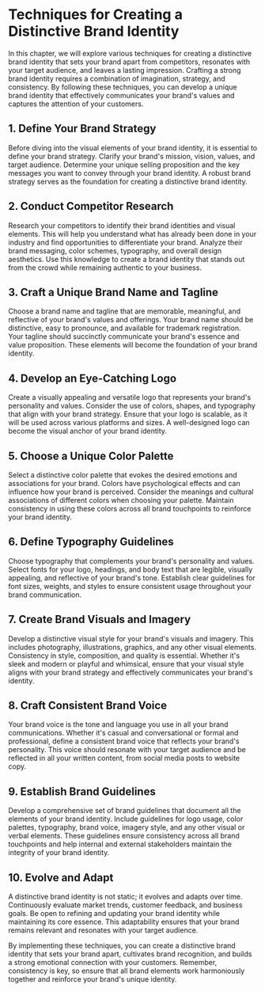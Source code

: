 Techniques for Creating a Distinctive Brand Identity
===============================================================

In this chapter, we will explore various techniques for creating a distinctive brand identity that sets your brand apart from competitors, resonates with your target audience, and leaves a lasting impression. Crafting a strong brand identity requires a combination of imagination, strategy, and consistency. By following these techniques, you can develop a unique brand identity that effectively communicates your brand's values and captures the attention of your customers.

1\. Define Your Brand Strategy
-----------------------------

Before diving into the visual elements of your brand identity, it is essential to define your brand strategy. Clarify your brand's mission, vision, values, and target audience. Determine your unique selling proposition and the key messages you want to convey through your brand identity. A robust brand strategy serves as the foundation for creating a distinctive brand identity.

2\. Conduct Competitor Research
------------------------------

Research your competitors to identify their brand identities and visual elements. This will help you understand what has already been done in your industry and find opportunities to differentiate your brand. Analyze their brand messaging, color schemes, typography, and overall design aesthetics. Use this knowledge to create a brand identity that stands out from the crowd while remaining authentic to your business.

3\. Craft a Unique Brand Name and Tagline
----------------------------------------

Choose a brand name and tagline that are memorable, meaningful, and reflective of your brand's values and offerings. Your brand name should be distinctive, easy to pronounce, and available for trademark registration. Your tagline should succinctly communicate your brand's essence and value proposition. These elements will become the foundation of your brand identity.

4\. Develop an Eye-Catching Logo
-------------------------------

Create a visually appealing and versatile logo that represents your brand's personality and values. Consider the use of colors, shapes, and typography that align with your brand strategy. Ensure that your logo is scalable, as it will be used across various platforms and sizes. A well-designed logo can become the visual anchor of your brand identity.

5\. Choose a Unique Color Palette
--------------------------------

Select a distinctive color palette that evokes the desired emotions and associations for your brand. Colors have psychological effects and can influence how your brand is perceived. Consider the meanings and cultural associations of different colors when choosing your palette. Maintain consistency in using these colors across all brand touchpoints to reinforce your brand identity.

6\. Define Typography Guidelines
-------------------------------

Choose typography that complements your brand's personality and values. Select fonts for your logo, headings, and body text that are legible, visually appealing, and reflective of your brand's tone. Establish clear guidelines for font sizes, weights, and styles to ensure consistent usage throughout your brand communication.

7\. Create Brand Visuals and Imagery
-----------------------------------

Develop a distinctive visual style for your brand's visuals and imagery. This includes photography, illustrations, graphics, and any other visual elements. Consistency in style, composition, and quality is essential. Whether it's sleek and modern or playful and whimsical, ensure that your visual style aligns with your brand strategy and effectively communicates your brand's identity.

8\. Craft Consistent Brand Voice
-------------------------------

Your brand voice is the tone and language you use in all your brand communications. Whether it's casual and conversational or formal and professional, define a consistent brand voice that reflects your brand's personality. This voice should resonate with your target audience and be reflected in all your written content, from social media posts to website copy.

9\. Establish Brand Guidelines
-----------------------------

Develop a comprehensive set of brand guidelines that document all the elements of your brand identity. Include guidelines for logo usage, color palettes, typography, brand voice, imagery style, and any other visual or verbal elements. These guidelines ensure consistency across all brand touchpoints and help internal and external stakeholders maintain the integrity of your brand identity.

10\. Evolve and Adapt
--------------------

A distinctive brand identity is not static; it evolves and adapts over time. Continuously evaluate market trends, customer feedback, and business goals. Be open to refining and updating your brand identity while maintaining its core essence. This adaptability ensures that your brand remains relevant and resonates with your target audience.

By implementing these techniques, you can create a distinctive brand identity that sets your brand apart, cultivates brand recognition, and builds a strong emotional connection with your customers. Remember, consistency is key, so ensure that all brand elements work harmoniously together and reinforce your brand's unique identity.
